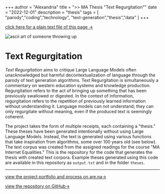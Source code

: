 +++
author = "Alexandria"
title = ">> MA Thesis \"Text Regurgitation\""
date = "2022-12-01"
description = "thesis"
tags = [
    "parody","coding","technology",
    "text-generation","thesis","data"
]
+++

<a href="https://lexahl.github.io/maie/txt/tr.txt" target="_blank">click here for a plain text file of this page →</a>


![ascii art of someone throwing up](https://lexahl.github.io/maie/img/repository-open-graph.png "Text Regurgitation")

# Text Regurgitation

*Text Regurgitation* aims to critique Large Language Models often unacknowledged but harmful decontextualization of language through the parody of text generation algorithms. Text Regurgitation is simultaneously a commentary on western education systems and knowledge production. Regurgitation refers to the act of bringing up something that has been previously swallowed or digested. In the context of information, regurgitation refers to the repetition of previously learned information without understanding it. Language models can not understand; they can only regurgitate without meaning, even if the produced text is seemingly coherent. 

The project takes the form of multiple receipts, each containing a "thesis." These theses have been generated intentionally without using Large Language Models. Instead, the text is generated using various functions that take inspiration from algorithms, some over 100 years old (see below). The text corpus was created from the assigned readings for the course "MA Internet Equalities." This is the repository for the code that generates the thesis with created text corpora. Example theses generated using this code are available in this repository as `output.txt` and in the folder `theses`.

- - -

<a href="https://www.are.na/lexahl/thesis-portfolio" target="_blank">view the project portfolio and process on are.na→</a>

<a href="https://github.com/lexahl/text-regurgitation/" target="_blank">view the repository on GitHub→</a>
